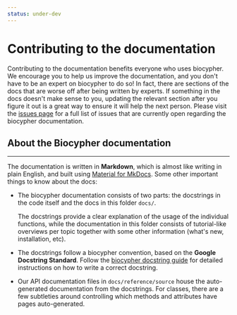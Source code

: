 ```yaml
---
status: under-dev
---
```


# Contributing to the documentation

Contributing to the documentation benefits everyone who uses biocypher.
We encourage you to help us improve the documentation, and
you don't have to be an expert on biocypher to do so! In fact,
there are sections of the docs that are worse off after being written by
experts. If something in the docs doesn't make sense to you, updating the
relevant section after you figure it out is a great way to ensure it will help
the next person. Please visit the [issues page](https://github.com/biocypher/biocypher/issues)
for a full list of issues that are currently open regarding the
biocypher documentation.


## About the Biocypher documentation
--------------------------------

The documentation is written in **Markdown**, which is almost like writing
in plain English, and built using [Material for MkDocs](https://squidfunk.github.io/mkdocs-material/).
Some other important things to know about the docs:

- The biocypher documentation consists of two parts: the docstrings in the code
  itself and the docs in this folder `docs/`.

  The docstrings provide a clear explanation of the usage of the individual
  functions, while the documentation in this folder consists of tutorial-like
  overviews per topic together with some other information (what's new,
  installation, etc).

- The docstrings follow a biocypher convention, based on the **Google Docstring
  Standard**. Follow the [biocypher docstring guide](./biocypher-docstring-guide.md) for detailed
  instructions on how to write a correct docstring.

- Our API documentation files in `docs/reference/source` house the auto-generated
  documentation from the docstrings. For classes, there are a few subtleties
  around controlling which methods and attributes have pages auto-generated.
